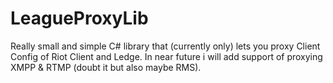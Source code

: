 # LeagueProxyLib
Really small and simple C# library that (currently only) lets you proxy Client Config of Riot Client and Ledge.
In near future i will add support of proxying XMPP & RTMP (doubt it but also maybe RMS).
